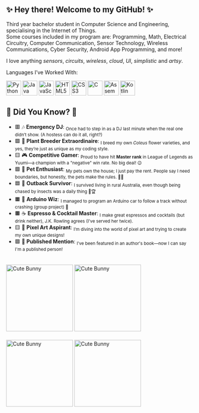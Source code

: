 ## ✨ Hey there! Welcome to my GitHub! ✨
Third year bachelor student in Computer Science and Engineering, specialising in the Internet of Things. 
<br>Some courses included in my program are: Programming, Math, Electrical Circuitry, Computer Communication, Sensor Technology, Wireless Communications, Cyber Security, Android App Programming, and more! 

I love anything *sensors*, *circuits*, *wireless*, *cloud*, *UI*, *simplistic* and *artsy*.
      
Languages I’ve Worked With:
<p align="left">
    <img src="https://cdn.jsdelivr.net/gh/devicons/devicon/icons/python/python-original.svg" alt="Python" width="40" height="40"/>
    <img src="https://cdn.jsdelivr.net/gh/devicons/devicon/icons/java/java-original.svg" alt="Java" width="40" height="40"/>
    <img src="https://cdn.jsdelivr.net/gh/devicons/devicon/icons/javascript/javascript-original.svg" alt="JavaScript" width="40" height="40"/>
    <img src="https://cdn.jsdelivr.net/gh/devicons/devicon/icons/html5/html5-original.svg" alt="HTML5" width="40" height="40"/>
    <img src="https://cdn.jsdelivr.net/gh/devicons/devicon/icons/css3/css3-original.svg" alt="CSS3" width="40" height="40"/>
    <img src="https://cdn.jsdelivr.net/gh/devicons/devicon/icons/c/c-original.svg" alt="C" width="40" height="40"/>
    <img src="https://cdn.jsdelivr.net/gh/devicons/devicon/icons/embeddedc/embeddedc-original.svg" alt="Assembler" width="40" height="40"/>
    <img src="https://cdn.jsdelivr.net/gh/devicons/devicon/icons/kotlin/kotlin-original.svg" alt="Kotlin" width="40" height="40"/>
</p>

  <h2>🌟 Did You Know? 🌟</h2>
  <ul>
    <li>🟥 🎶 <strong>Emergency DJ</strong>: <sub>Once had to step in as a DJ last minute when the real one didn’t show. (A hostess can do it all, right?)</sub></li>
    <li>🟪 🌱 <strong>Plant Breeder Extraordinaire</strong>: <sub>I breed my own <em>Coleus</em> flower varieties, and yes, they’re just as unique as my coding style.</sub></li>
    <li>🟨 🎮 <strong>Competitive Gamer</strong>: <sub>Proud to have hit <strong>Master rank</strong> in League of Legends as Yuumi—a champion with a "negative" win rate. No big deal! 😉</sub></li>
    <li>🟩 🐾 <strong>Pet Enthusiast</strong>: <sub>My pets own the house; I just pay the rent. People say I need boundaries, but honestly, the pets make the rules. 🐰🐹</sub></li>
    <li>🟦 🌄 <strong>Outback Survivor</strong>: <sub>I survived living in rural Australia, even though being chased by insects was a daily thing 🦗🏆</sub></li>
    <li>🟧 🚗 <strong>Arduino Wiz</strong>: <sub>I managed to program an Arduino car to follow a track without crashing (group project) 🎉</sub></li>
    <li>🟫 ☕ <strong>Espresso & Cocktail Master</strong>: <sub>I make great espressos and cocktails (but drink neither), J.K. Rowling agrees (I've served her twice).</sub></li>
    <li>🟨 🎨 <strong>Pixel Art Aspirant</strong>: <sub>I’m diving into the world of pixel art and trying to create my own unique designs!</sub></li>
    <li>🟪 📖 <strong>Published Mention</strong>: <sub>I’ve been featured in an author's book—now I can say I'm a published person!</sub></li>
  </ul>
  
<p>
  <img src="https://media1.tenor.com/m/OroVCOXbuUUAAAAC/sadhamstergirl.gif" alt="Cute Bunny" style="width: 180px; margin-top: 20px;">
  <img src="https://media1.tenor.com/m/OroVCOXbuUUAAAAC/sadhamstergirl.gif" alt="Cute Bunny" style="width: 180px; margin-top: 20px;">
  <img src="https://media1.tenor.com/m/OroVCOXbuUUAAAAC/sadhamstergirl.gif" alt="Cute Bunny" style="width: 180px; margin-top: 20px;">
  <img src="https://media1.tenor.com/m/OroVCOXbuUUAAAAC/sadhamstergirl.gif" alt="Cute Bunny" style="width: 180px; margin-top: 20px;">
</p>



<!--
**rebsod/rebsod** is a ✨ _special_ ✨ repository because its `README.md` (this file) appears on your GitHub profile.

Here are some ideas to get you started:

- 🔭 I’m currently working on ...
- 🌱 I’m currently learning ...
- 👯 I’m looking to collaborate on ...
- 🤔 I’m looking for help with ...
- 💬 Ask me about ...
- 📫 How to reach me: ...
- 😄 Pronouns: ...
- ⚡ Fun fact: ...
-->
